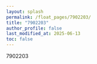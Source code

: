 ```yaml
---
layout: splash
permalink: /float_pages/7902203/
title: "7902203"
author_profile: false
last_modified_at: 2025-06-13
toc: false
---
```

 
7902203
